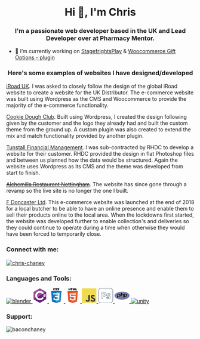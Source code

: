<h1 align="center">Hi 👋, I'm Chris</h1>
<h3 align="center">I'm a passionate web developer based in the UK and Lead Developer over at Pharmacy Mentor.</h3>

- 🔭 I’m currently working on [StagefrightsPlay](https://github.com/baconchaney/StagefrightsPlay) & [Woocommerce Gift Options - plugin](https://github.com/baconchaney/woocommerce-gift-options)

<h3 align="center">Here's some examples of websites I have designed/developed</h3>
<p align="left"><a href="https://iroaduk.com/" target="_blank">iRoad UK</a>. I was asked to closely follow the design of the global iRoad website to create a website for the UK Distributor. The e-commerce website was built using Wordpress as the CMS and Woocommerce to provide the majority of the e-commerce functionality.</p>

<p align="left"><a href="https://www.cookiedoughclub.co.uk/" target="_blank">Cookie Dough Club</a>. Built using Wordpress, I created the design following given by the customer and the logo they already had and built the custom theme from the ground up. A custom plugin was also created to extend the mix and match functionality provided by another plugin.</p>

<p align="left"><a href="https://tunstallfinancialmanagement.co.uk/" target="_blank">Tunstall Financial Management</a>. I was sub-contracted by RHDC to develop a website for their customer. RHDC provided the design in flat Photoshop files and between us planned how the data would be structured. Again the website uses Wordpress as its CMS and the theme was developed from start to finish.</p>

<p align="left"><a href="https://www.alchemillarestaurant.uk/" target="_blank"><del>Alchemilla Restaurant Nottingham</del></a>. The website has since gone through a revamp so the live site is no longer the one I built.</p>

<p align="left"><a href="https://www.fdoncaster.com/" target="_blank">F Doncaster Ltd</a>. This e-commerce website was launched at the end of 2018 for a local butcher to be able to have an online presence and enable them to sell their products online to the local area. When the lockdowns first started, the website was developed further to enable collection's and deliveries so they could continue to operate during a time when otherwise they would have been forced to temporarily close.</p>

<h3 align="left">Connect with me:</h3>
<p align="left">
<a href="https://linkedin.com/in/chris-chaney" target="blank"><img align="center" src="https://raw.githubusercontent.com/rahuldkjain/github-profile-readme-generator/master/src/images/icons/Social/linked-in-alt.svg" alt="chris-chaney" height="30" width="40" /></a>
</p>

<h3 align="left">Languages and Tools:</h3>
<p align="left"> <a href="https://www.blender.org/" target="_blank" rel="noreferrer"> <img src="https://download.blender.org/branding/community/blender_community_badge_white.svg" alt="blender" width="40" height="40"/> </a> <a href="https://www.w3schools.com/cs/" target="_blank" rel="noreferrer"> <img src="https://raw.githubusercontent.com/devicons/devicon/master/icons/csharp/csharp-original.svg" alt="csharp" width="40" height="40"/> </a> <a href="https://www.w3schools.com/css/" target="_blank" rel="noreferrer"> <img src="https://raw.githubusercontent.com/devicons/devicon/master/icons/css3/css3-original-wordmark.svg" alt="css3" width="40" height="40"/> </a> <a href="https://www.w3.org/html/" target="_blank" rel="noreferrer"> <img src="https://raw.githubusercontent.com/devicons/devicon/master/icons/html5/html5-original-wordmark.svg" alt="html5" width="40" height="40"/> </a> <a href="https://developer.mozilla.org/en-US/docs/Web/JavaScript" target="_blank" rel="noreferrer"> <img src="https://raw.githubusercontent.com/devicons/devicon/master/icons/javascript/javascript-original.svg" alt="javascript" width="40" height="40"/> </a> <a href="https://www.photoshop.com/en" target="_blank" rel="noreferrer"> <img src="https://raw.githubusercontent.com/devicons/devicon/master/icons/photoshop/photoshop-line.svg" alt="photoshop" width="40" height="40"/> </a> <a href="https://www.php.net" target="_blank" rel="noreferrer"> <img src="https://raw.githubusercontent.com/devicons/devicon/master/icons/php/php-original.svg" alt="php" width="40" height="40"/> </a> <a href="https://unity.com/" target="_blank" rel="noreferrer"> <img src="https://www.vectorlogo.zone/logos/unity3d/unity3d-icon.svg" alt="unity" width="40" height="40"/> </a> </p>

<h3 align="left">Support:</h3>
<p><a href="https://ko-fi.com/baconchaney"> <img align="left" src="https://cdn.ko-fi.com/cdn/kofi3.png?v=3" height="50" width="210" alt="baconchaney" /></a></p><br><br>
